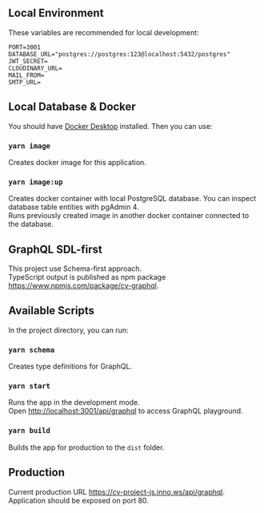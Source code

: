 ## Local Environment

These variables are recommended for local development:

```
PORT=3001
DATABASE_URL="postgres://postgres:123@localhost:5432/postgres"
JWT_SECRET=
CLOUDINARY_URL=
MAIL_FROM=
SMTP_URL=
```

## Local Database & Docker

You should have [Docker Desktop](https://www.docker.com/products/docker-desktop/) installed.
Then you can use:

### `yarn image`

Creates docker image for this application.

### `yarn image:up`

Creates docker container with local PostgreSQL database. You can inspect database table entities with pgAdmin 4.\
Runs previously created image in another docker container connected to the database.

## GraphQL SDL-first

This project use Schema-first approach.\
TypeScript output is published as npm package https://www.npmjs.com/package/cv-graphql.

## Available Scripts

In the project directory, you can run:

### `yarn schema`

Creates type definitions for GraphQL.

### `yarn start`

Runs the app in the development mode.\
Open [http://localhost:3001/api/graphql](http://[::1]:3001/api/graphql) to access GraphQL playground.

### `yarn build`

Builds the app for production to the `dist` folder.

## Production

Current production URL https://cv-project-js.inno.ws/api/graphql. \
Application should be exposed on port 80.
